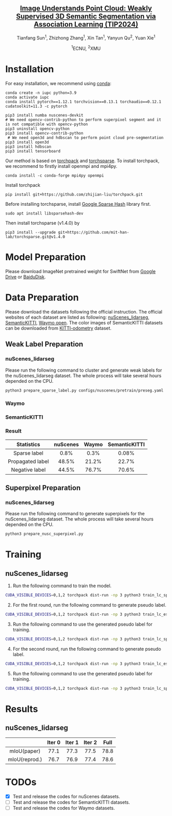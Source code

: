 <div align='center'>

<h2><a href="https://ieeexplore.ieee.org/abstract/document/10462911">Image Understands Point Cloud: Weakly Supervised 3D Semantic Segmentation via Association Learning (TIP2024)</a></h2>

Tianfang Sun<sup>1</sup>, Zhizhong Zhang<sup>1</sup>, Xin Tan<sup>1</sup>, Yanyun Qu<sup>2</sup>, Yuan Xie<sup>1</sup>
<br>
 
<sup>1</sup>ECNU, <sup>2</sup>XMU
 
</div>

# Installation

For easy installation, we recommend using [conda](https://www.anaconda.com/):

```shell
conda create -n iupc python=3.9
conda activate iupc
conda install pytorch==1.12.1 torchvision==0.13.1 torchaudio==0.12.1 cudatoolkit=11.3 -c pytorch

pip3 install numba nuscenes-devkit
# We need opencv-contrib-python to perform superpixel segment and it is not compatible with opencv-python
pip3 uninstall opencv-python
pip3 install opencv-contrib-python
 # We need open3d and hdbscan to perform point cloud pre-segmentation
pip3 install open3d
pip3 install hdbscan
pip3 install tensorboard
```

Our method is based on [torchpack](https://github.com/zhijian-liu/torchpack) and [torchsparse](https://github.com/mit-han-lab/torchsparse). To install torchpack, we recommend to firstly install openmpi and mpi4py.

```shell
conda install -c conda-forge mpi4py openmpi
```

Install torchpack

```shell
pip install git+https://github.com/zhijian-liu/torchpack.git
```

Before installing torchsparse, install [Google Sparse Hash](https://github.com/sparsehash/sparsehash) library first.

```shell
sudo apt install libsparsehash-dev
```

Then install torchsparse (v1.4.0) by

```shell
pip3 install --upgrade git+https://github.com/mit-han-lab/torchsparse.git@v1.4.0
```

# Model Preparation

Please download ImageNet pretrained weight for SwiftNet from [Google Drive](https://drive.google.com/file/d/17Z5fZMcaSkpDdcm6jDBaXBFSo1eDxAsD/view?usp=sharing) or [BaiduDisk](https://pan.baidu.com/s/17Wn_zj69v1_QdjAP1v7eMw?pwd=063m).

# Data Preparation

Please download the datasets following the official instruction. The official websites of each dataset are listed as following: [nuScenes_lidarseg](https://www.nuscenes.org/nuscenes#download), [SemanticKITTI](http://www.semantic-kitti.org/dataset.html), [Waymo open](https://waymo.com/open/).
The color images of SemanticKITTI datasets can be downloaded from [KITTI-odometry](https://www.cvlibs.net/datasets/kitti/eval_odometry.php) dataset.

## Weak Label Preparation

### nuScenes_lidarseg

Please run the following command to cluster and generate weak labels for the nuScenes_lidarseg dataset. The whole process will take several hours 
depended on the CPU.

```bash
python3 prepare_sparse_label.py configs/nuscenes/pretrain/preseg.yaml
```

### Waymo

### SemanticKITTI

### Result

|    Statistics    | nuScenes | Waymo | SemanticKITTI |
|:----------------:|:--------:|:-----:|:-------------:|
|   Sparse label   |   0.8%   | 0.3%  |     0.08%     |
| Propagated label |   48.5%  | 21.2% |     22.7%     |
|  Negative label  |   44.5%  | 76.7% |     70.6%     |

## Superpixel Preparation

### nuScenes_lidarseg

Please run the following command to generate superpixels for the nuScenes_lidarseg dataset. The whole process will take several hours 
depended on the CPU.

```bash
python3 prepare_nusc_superpixel.py
```

# Training

## nuScenes_lidarseg

1. Run the following command to train the model.

```bash
CUDA_VISIBLE_DEVICES=0,1,2 torchpack dist-run -np 3 python3 train_lc_sparse_assop2p_nusc.py configs/nuscenes/pretrain/assop2p.yaml --run-dir runs/iupc_nusc/assop2pw0p5_visw0p5_sybn
```
2. For the first round, run the following command to generate pseudo label.

```bash
CUDA_VISIBLE_DEVICES=0,1,2 torchpack dist-run -np 3 python3 train_lc_estep_nusc.py configs/nuscenes/estep/it1.yaml --run-dir runs/iupc_nusc/assop2pw0p5_visw0p5_sybn --weight-path runs/iupc_nusc/assop2pw0p5_visw0p5_sybn/checkpoints/max-iou-vox-val.pt
```

3. Run the following command to use the generated pseudo label for training.

```bash
CUDA_VISIBLE_DEVICES=0,1,2 torchpack dist-run -np 3 python3 train_lc_sparse_assop2p_mstep_nusc.py configs/nuscenes/mstep/assop2p.yaml --run-dir runs/iupc_nusc/assop2pw0p5_visw0p5_sybn
```

4. For the second round, run the following command to generate pseudo label.

```bash
CUDA_VISIBLE_DEVICES=0,1,2 torchpack dist-run -np 3 python3 train_lc_estep_nusc_2.py configs/nuscenes/estep/it2.yaml --run-dir runs/iupc_nusc/assop2pw0p5_visw0p5_sybn --weight-path runs/iupc_nusc/assop2pw0p5_visw0p5_sybn/checkpoints_mstep_0/max-iou-vox-val.pt
```

5. Run the following command to use the generated pseudo label for training.

```bash
CUDA_VISIBLE_DEVICES=0,1,2 torchpack dist-run -np 3 python3 train_lc_sparse_assop2p_mstep_nusc.py configs/nuscenes/mstep/assop2p_it2.yaml --run-dir runs/iupc_nusc/assop2pw0p5_visw0p5_sybn
```

# Results

## nuScenes_lidarseg

|               | Iter 0 | Iter 1 | Iter 2 | Full |
|:-------------:|:------:|:------:|:------:|:----:|
|  mIoU(paper)  |  77.1  |  77.3  |  77.5  | 78.8 |
| mIoU(reprod.) |  76.7  |  76.9  |  77.4  | 78.6 |

# TODOs

 - [x] Test and release the codes for nuScenes datasets.
 - [ ] Test and release the codes for SemanticKITTI datasets.
 - [ ] Test and release the codes for Waymo datasets.